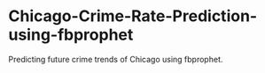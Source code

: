 # Chicago-Crime-Rate-Prediction-using-fbprophet
Predicting future crime trends of Chicago using fbprophet.
